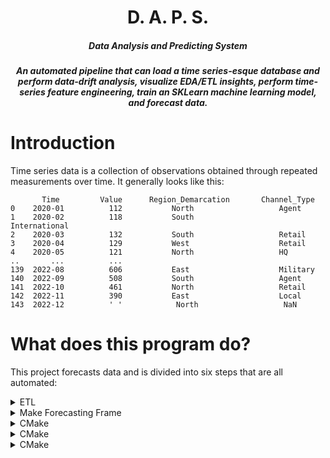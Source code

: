 <H1 align="center">
    D. A. P. S.
</H1>


<H5 align="center">
    Data Analysis and Predicting System
</H5>

<H5 align="center">
     An automated pipeline that can load a time series-esque database and perform data-drift analysis, visualize EDA/ETL insights, perform
time-series feature engineering, train an SKLearn machine learning model, and forecast data.
</H5>

# Introduction 

Time series data is a collection of observations obtained through repeated measurements over time. It generally looks like this:
```
       Time         Value      Region_Demarcation       Channel_Type
0    2020-01          112           North                   Agent
1    2020-02          118           South                   International
2    2020-03          132           South                   Retail
3    2020-04          129           West                    Retail
4    2020-05          121           North                   HQ
..       ...          ...
139  2022-08          606           East                    Military
140  2022-09          508           South                   Agent
141  2022-10          461           North                   Retail
142  2022-11          390           East                    Local
143  2022-12          ' '            North                   NaN

```

# What does this program do?
This project forecasts data and is divided into six steps that are all automated:

<details> 
  <summary> ETL </summary>    
    First we take the data and clean it up to only take values of interest. Additionally we will also index it by datetime. For our example, the data will now look like:
<pre>
<code>
                    Value 
 Datetime Index       
    2020-01          112  
    2020-02          118  
    2020-03          132  
    2020-04          129  
    2020-05          121  
      ...            ...
    2022-08          606  
    2022-09          508  
    2022-10          461  
    2022-11          390  
    2022-12          432  
    </code>
</pre>
    
</details>

<details> 
  <summary> Make Forecasting Frame </summary>    
    Next, we take the time series and using TSFresh's inbuilt feature to roll a time series, we make a forecasting frame. At this point our forecasting frame looks like this:
    
    
</details>
<details> 
  <summary> CMake </summary>    
    Dlib is written in C/C++, and your computer needs to *build* the package, so you need something that can automate that build process. Head over to the download link given above and download the file that is the best for you. I recommend the .msi file since it is much easier (tip - make sure to add the Windows PATH during installation). :

    
</details>
<details> 
  <summary> CMake </summary>    
    Dlib is written in C/C++, and your computer needs to *build* the package, so you need something that can automate that build process. Head over to the download link given above and download the file that is the best for you. I recommend the .msi file since it is much easier (tip - make sure to add the Windows PATH during installation). :

    
</details>
<details> 
  <summary> CMake </summary>    
    Dlib is written in C/C++, and your computer needs to *build* the package, so you need something that can automate that build process. Head over to the download link given above and download the file that is the best for you. I recommend the .msi file since it is much easier (tip - make sure to add the Windows PATH during installation). :

    
</details>

